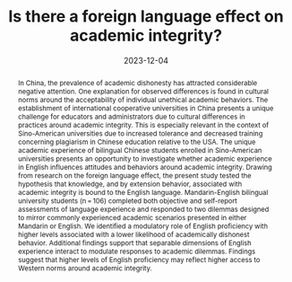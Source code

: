 ---
abstract: "In China, the prevalence of academic dishonesty has attracted considerable negative attention. One explanation for observed differences is found in cultural norms around the acceptability of individual unethical academic behaviors. The establishment of international cooperative universities in China presents a unique challenge for educators and administrators due to cultural differences in practices around academic integrity. This is especially relevant in the context of Sino-American universities due to increased tolerance and decreased training concerning plagiarism in Chinese education relative to the USA. The unique academic experience of bilingual Chinese students enrolled in Sino-American universities presents an opportunity to investigate whether academic experience in English influences attitudes and behaviors around academic integrity. Drawing from research on the foreign language effect, the present study tested the hypothesis that knowledge, and by extension behavior, associated with academic integrity is bound to the English language. Mandarin-English bilingual university students (n = 106) completed both objective and self-report assessments of language experience and responded to two dilemmas designed to mirror commonly experienced academic scenarios presented in either Mandarin or English. We identified a modulatory role of English proficiency with higher levels associated with a lower likelihood of academically dishonest behavior. Additional findings support that separable dimensions of English experience interact to modulate responses to academic dilemmas. Findings suggest that higher levels of English proficiency may reflect higher access to Western norms around academic integrity."

authors:
- Adam-John-Privitera

date: "2023-12-04"
doi: "https://doi.org/10.1007/s10734-023-01134-5"
featured: false
projects: ""
publication: "Higher Education"
publication_short: ""
publication_types:
# Legend: 0 = Uncategorized; 1 = Conference paper; 2 = Journal article;
# 3 = Preprint / Working Paper; 4 = Report; 5 = Book; 6 = Book section;
# 7 = Thesis; 8 = Patent
- "2"
publishDate: "2023-12-04"
tags:
- Learning
title: "Is there a foreign language effect on academic integrity?"
url_code: ""
url_dataset: ""
url_pdf: ""
url_poster: ""
url_project: ""
url_slides: ""
url_source: ""
url_video: ""
---